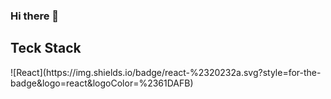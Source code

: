 ### Hi there 👋

<h2>Teck Stack</h2>
![React](https://img.shields.io/badge/react-%2320232a.svg?style=for-the-badge&logo=react&logoColor=%2361DAFB)


<!--
**sarah0801/sarah0801** is a ✨ _special_ ✨ repository because its `README.md` (this file) appears on your GitHub profile.

Here are some ideas to get you started:

- 🔭 I’m currently working on ...
- 🌱 I’m currently learning ...
- 👯 I’m looking to collaborate on ...
- 🤔 I’m looking for help with ...
- 💬 Ask me about ...
- 📫 How to reach me: ...
- 😄 Pronouns: ...
- ⚡ Fun fact: ...
-->
